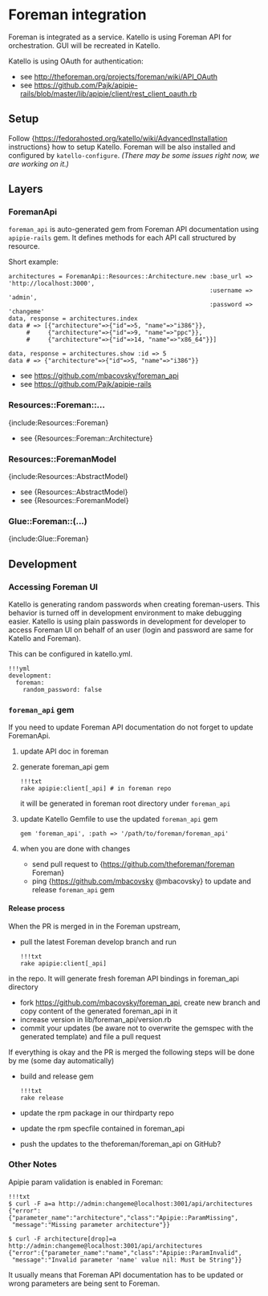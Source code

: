 # Foreman integration

Foreman is integrated as a service. Katello is using Foreman API for orchestration. GUI will be recreated in Katello.

Katello is using OAuth for authentication:

*   see http://theforeman.org/projects/foreman/wiki/API_OAuth
*   see https://github.com/Pajk/apipie-rails/blob/master/lib/apipie/client/rest_client_oauth.rb
    

## Setup

Follow {https://fedorahosted.org/katello/wiki/AdvancedInstallation instructions} how to setup Katello. Foreman will be also installed and configured by `katello-configure`.
*(There may be some issues right now, we are working on it.)*
    
## Layers

### ForemanApi

`foreman_api` is auto-generated gem from Foreman API documentation using `apipie-rails` gem. It defines methods for each API call structured by resource.

Short example:

    architectures = ForemanApi::Resources::Architecture.new :base_url => 'http://localhost:3000', 
                                                            :username => 'admin', 
                                                            :password => 'changeme'
    data, response = architectures.index
    data # => [{"architecture"=>{"id"=>5, "name"=>"i386"}},
         #     {"architecture"=>{"id"=>9, "name"=>"ppc"}},
         #     {"architecture"=>{"id"=>14, "name"=>"x86_64"}}]
    
    data, response = architectures.show :id => 5
    data # => {"architecture"=>{"id"=>5, "name"=>"i386"}}

* see https://github.com/mbacovsky/foreman_api
* see https://github.com/Pajk/apipie-rails

### Resources::Foreman::...

{include:Resources::Foreman} 

* see {Resources::Foreman::Architecture}

### Resources::ForemanModel

{include:Resources::AbstractModel}

* see {Resources::AbstractModel}
* see {Resources::ForemanModel}

### Glue::Foreman::(...)

{include:Glue::Foreman}

## Development

### Accessing Foreman UI

Katello is generating random passwords when creating foreman-users. This behavior is turned off in development environment to make debugging easier. Katello is using plain passwords in development for developer to access Foreman UI on behalf of an user (login and password are same for Katello and Foreman).  

This can be configured in katello.yml. 

    !!!yml
    development:
      foreman:
        random_password: false

### `foreman_api` gem

If you need to update Foreman API documentation do not forget to update ForemanApi.

1.  update API doc in foreman
1.  generate foreman_api gem        

        !!!txt
        rake apipie:client[_api] # in foreman repo

    it will be generated in foreman root directory under `foreman_api`
1.  update Katello Gemfile to use the updated `foreman_api` gem

        gem 'foreman_api', :path => '/path/to/foreman/foreman_api'

1.  when you are done with changes
    *   send pull request to {https://github.com/theforeman/foreman Foreman}
    *   ping {https://github.com/mbacovsky @mbacovsky} to update and release `foreman_api` gem
    

#### Release process

When the PR is merged in in the Foreman upstream,

- pull the latest Foreman develop branch and run
    
      !!!txt
      rake apipie:client[_api]

in the repo. It will generate fresh foreman API bindings in foreman_api directory

- fork https://github.com/mbacovsky/foreman_api, create new branch and copy content of the generated foreman_api in it
- increase version in lib/foreman_api/version.rb
- commit your updates (be aware not to overwrite the gemspec with the generated template) and file a pull request

If everything is okay and the PR is merged the following steps will be done by me (some day automatically)

- build and release gem
      
      !!!txt
      rake release

- update the rpm package in our thirdparty repo
- update the rpm specfile contained in foreman_api
- push the updates to the theforeman/foreman_api on GitHub?

### Other Notes

Apipie param validation is enabled in Foreman:
    
    !!!txt
    $ curl -F a=a http://admin:changeme@localhost:3001/api/architectures
    {"error":{"parameter_name":"architecture","class":"Apipie::ParamMissing",
     "message":"Missing parameter architecture"}}

    $ curl -F architecture[drop]=a http://admin:changeme@localhost:3001/api/architectures
    {"error":{"parameter_name":"name","class":"Apipie::ParamInvalid",
     "message":"Invalid parameter 'name' value nil: Must be String"}}

It usually means that Foreman API documentation has to be updated or wrong parameters are being sent to Foreman.